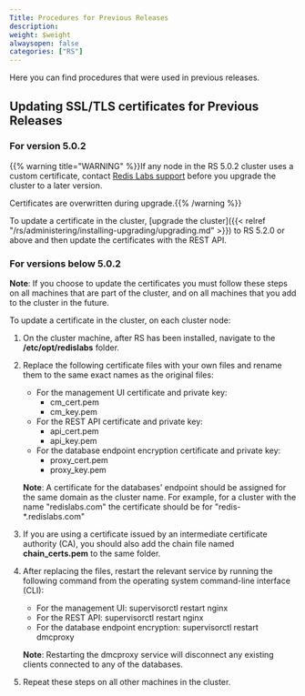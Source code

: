 ```yaml
---
Title: Procedures for Previous Releases
description: 
weight: $weight
alwaysopen: false
categories: ["RS"]
---
```

Here you can find procedures that were used in previous releases.

## Updating SSL/TLS certificates for Previous Releases

### For version 5.0.2

{{% warning title="WARNING" %}}If any node in the RS 5.0.2 cluster uses a custom certificate, contact [Redis Labs support](https://support.redislabs.com) before you upgrade the cluster to a later version. 

Certificates are overwritten during upgrade.{{% /warning %}}

To update a certificate in the cluster, [upgrade the cluster]({{< relref "/rs/administering/installing-upgrading/upgrading.md" >}}) to RS 5.2.0 or above and then update the certificates with the REST API.

### For versions below 5.0.2

**Note**: If you choose to update the certificates you must follow these
steps on all machines that are part of the cluster, and on all machines
that you add to the cluster in the future.

To update a certificate in the cluster, on each cluster node:

1. On the cluster machine, after RS has been installed, navigate to
the **/etc/opt/redislabs** folder.
1. Replace the following certificate files with your own files and
rename them to the same exact names as the original files:
    - For the management UI certificate and private key:
        - cm_cert.pem
        - cm_key.pem
    - For the REST API certificate and private key:
        - api_cert.pem
        - api_key.pem
    - For the database endpoint encryption certificate and private key:
        - proxy_cert.pem
        - proxy_key.pem

    **Note**: A certificate for the databases' endpoint should be
    assigned for the same domain as the cluster name. For example,
    for a cluster with the name "redislabs.com" the certificate
    should be for "redis-\*.redislabs.com"

1. If you are using a certificate issued by an intermediate
certificate authority (CA), you should also add the chain file
named **chain_certs.pem** to the same folder.
1. After replacing the files, restart the relevant service by
running the following command from the operating system
command-line interface (CLI):

    - For the management UI:
        supervisorctl restart nginx
    - For the REST API:
        supervisorctl restart nginx
    - For the database endpoint encryption:
        supervisorctl restart dmcproxy

    **Note**: Restarting the dmcproxy service will disconnect any
    existing clients connected to any of the databases.

1. Repeat these steps on all other machines in the cluster.